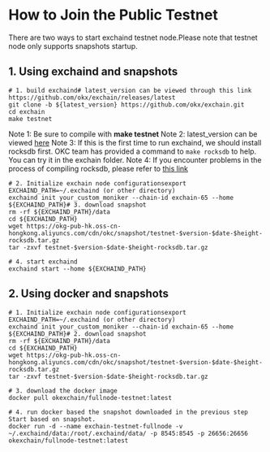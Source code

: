 # How to Join the Public Testnet
There are two ways to start exchaind testnet node.Please note that testnet node only supports snapshots startup.
## 1. Using exchaind and snapshots


    # 1. build exchaind# latest_version can be viewed through this link https://github.com/okx/exchain/releases/latest
    git clone -b ${latest_version} https://github.com/okx/exchain.git
    cd exchain
    make testnet 

Note 1: Be sure to compile with **make testnet**
Note 2: latest_version can be viewed [here](https://github.com/okx/exchain/releases/tag/v1.6.7.2 "here")
Note 3: If this is the first time to run exchaind, we should install rocksdb first. OKC team has provided a command to `make rocksdb` to help. You can try it in the exchain folder.
Note 4: If you encounter problems in the process of compiling rocksdb, please refer to [this link](https://forum.okt.club/d/267-rocksdb "this link")


    # 2. Initialize exchain node configurationsexport EXCHAIND_PATH=~/.exchaind (or other directory)
    exchaind init your_custom_moniker --chain-id exchain-65 --home ${EXCHAIND_PATH}# 3. download snapshot
    rm -rf ${EXCHAIND_PATH}/data
    cd ${EXCHAIND_PATH}
    wget https://okg-pub-hk.oss-cn-hongkong.aliyuncs.com/cdn/okc/snapshot/testnet-$version-$date-$height-rocksdb.tar.gz
    tar -zxvf testnet-$version-$date-$height-rocksdb.tar.gz
    
    # 4. start exchaind
    exchaind start --home ${EXCHAIND_PATH}

## 2. Using docker and snapshots


    # 1. Initialize exchain node configurationsexport EXCHAIND_PATH=~/.exchaind (or other directory)
    exchaind init your_custom_moniker --chain-id exchain-65 --home ${EXCHAIND_PATH}# 2. download snapshot
    rm -rf ${EXCHAIND_PATH}/data
    cd ${EXCHAIND_PATH}
    wget https://okg-pub-hk.oss-cn-hongkong.aliyuncs.com/cdn/okc/snapshot/testnet-$version-$date-$height-rocksdb.tar.gz
    tar -zxvf testnet-$version-$date-$height-rocksdb.tar.gz
    
    # 3. download the docker image
    docker pull okexchain/fullnode-testnet:latest
    
    # 4. run docker based the snapshot downloaded in the previous step Start based on snapshot.
    docker run -d --name exchain-testnet-fullnode -v ~/.exchaind/data:/root/.exchaind/data/ -p 8545:8545 -p 26656:26656 okexchain/fullnode-testnet:latest